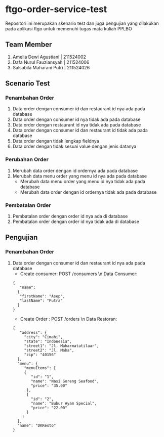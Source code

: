 # ftgo-order-service-test
Repositori ini merupakan skenario test dan juga pengujian yang dilakukan pada aplikasi ftgo untuk memenuhi tugas mata kuliah PPLBO

## Team Member
1. Amelia Dewi Agustiani | 211524002
2. Dafa Nurul Fauziansyah | 211524006
3. Salsabila Maharani Putri | 211524026

## Scenario Test
### Penambahan Order
1. Data order dengan consumer id dan restaurant id nya ada pada database
2. Data order dengan consumer id nya tidak ada pada database
3. Data order dengan restaurant id nya tidak ada pada database
4. Data order dengan consumer id dan restaurant id tidak ada pada database
5. Data order dengan tidak lengkap fieldnya
6. Data order dengan tidak sesuai value dengan jenis datanya
### Perubahan Order 
1. Merubah data order dengan id ordernya ada pada database
2. Merubah data menu order yang menu id nya ada pada database
   - Merubah data menu order yang menu id nya tidak ada pada database
   - Merubah data order dengan id ordernya tidak ada pada database
### Pembatalan Order
1. Pembatalan order dengan order id nya ada di database
2. Pembatalan order dengan order id nya tidak ada di database

## Pengujian 
### Penambahan Order
1. Data order dengan consumer id dan restaurant id nya ada pada database
   - Create consumer: POST /consumers \n
   Data Consumer:
   ```
   {
      "name":
     {
      "firstName": "Asep",
      "lastName": "Putra"
     }
   }
   ```
   - Create Order : POST /orders \n
   Data Restoran:
   ```
   {
      "address": {
        "city": "Cimahi",
        "state": "Indonesia",
        "street1": "Jl. Maharmatatilaar",
        "street2": "Jl. Maha",
        "zip": "40156"
     },
     "menu": {
        "menuItems": [
        {
           "id": "1",
           "name": "Nasi Goreng Seafood",
           "price": "35.00"
         },
         {
           "id": "2",
           "name": "Bubur Ayam Special",
           "price": "22.00"
         }
       ]
     },
     "name": "DKResto"
   }
   ```


   
